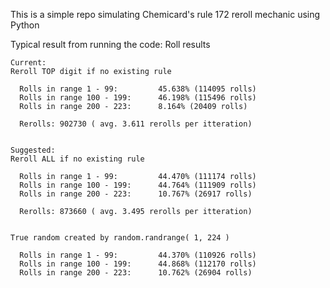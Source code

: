 This is a simple repo simulating Chemicard's rule 172 reroll mechanic using Python

Typical result from running the code:
    Roll results
    
    Current:
    Reroll TOP digit if no existing rule
    
      Rolls in range 1 - 99:         45.638% (114095 rolls)
      Rolls in range 100 - 199:      46.198% (115496 rolls)
      Rolls in range 200 - 223:      8.164% (20409 rolls)
    
      Rerolls: 902730 ( avg. 3.611 rerolls per itteration)
    
    
    Suggested:
    Reroll ALL if no existing rule
    
      Rolls in range 1 - 99:         44.470% (111174 rolls)
      Rolls in range 100 - 199:      44.764% (111909 rolls)
      Rolls in range 200 - 223:      10.767% (26917 rolls)
    
      Rerolls: 873660 ( avg. 3.495 rerolls per itteration)
    
    
    True random created by random.randrange( 1, 224 )
    
      Rolls in range 1 - 99:         44.370% (110926 rolls)
      Rolls in range 100 - 199:      44.868% (112170 rolls)
      Rolls in range 200 - 223:      10.762% (26904 rolls)